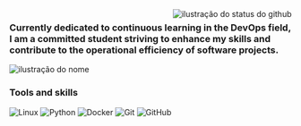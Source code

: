 <img align='right' src="https://github-readme-stats.vercel.app/api?username=NvK1ng&show_icons=true&title_color=783c00&text_color=af552e&icon_color=783c00&bg_color=f8efd4&cache_seconds=2300" alt="ilustração do status do github">

### Currently dedicated to continuous learning in the DevOps field, I am a committed student striving to enhance my skills and contribute to the operational efficiency of software projects.

<img src="https://img.shields.io/static/v1?label=Overview&message=Matheus Calmon&color=f8efd4&style=for-the-badge&logo=GitHub" alt="ilustração do nome">

### Tools and skills

![Linux](https://img.shields.io/badge/-Linux-333333?style=flat&logo=Linux)
![Python](https://img.shields.io/badge/-Python-333333?style=flat&logo=Python)
![Docker](https://img.shields.io/badge/-Docker-333333?style=flat&logo=Docker)
![Git](https://img.shields.io/badge/-Git-333333?style=flat&logo=git)
![GitHub](https://img.shields.io/badge/-GitHub-333333?style=flat&logo=github)

<!-- <p> Estudando/trabalhando na **nome do lugar**<br/> Eu sou desenvolvedor **sua área**.</p>

<hr>

